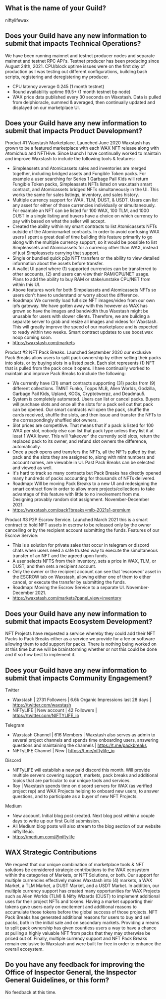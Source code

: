 ## What is the name of your Guild?

niftylifewax

## Does your Guild have any new information to submit that impacts Technical Operations?

We have been running mainnet and testnet producer nodes and separate mainnet and testnet RPC API's. Testnet producer has been producing since August 24th, 2021. CPU/block uptime issues were on the first day of production as I was testing out different configurations, building bash scripts, registering and deregistering my producer.

- CPU latency average 0.245 (1 month testnet)
- Round availability uptime 99.5+ (1 month testnet bp node)
- WAX price data published every 30 seconds on Waxstash. Data is pulled from delphioracle, summed & averaged, then continually updated and displayed on our marketplace UI. 

## Does your Guild have any new information to submit that impacts Product Development?

Product #1 Waxstash Marketplace. Launched June 2020 Waxstash has grown to be a featured marketplace with each WAX NFT release along with Atomichub and NFTHive. Since launch I have continually worked to maintain and improve Waxstash to include the following tools & features:

- Simpleassets and Atomicassets sales and inventories are merged together, including bridged assets and Fungible Token packs. For example a user searching for Series 1 Garbage Pail Kids will return Fungible Token packs, Simpleassets NFTs listed on wax.stash smart contract, and Atomicassets bridged NFTs simultaneously in the UI. This works the same for sales listings, inventory, and sales history.
-  Multiple currency support for WAX, TLM, DUST, & USDT. Users can list any asset for either of those currencies individually or simultaneously. For example an NFT can be listed for 100 WAX, 100 TLM, and 1000 DUST in a single listing and buyers have a choice on which currency to pay with based on what the seller will accept.
-  Created the ability within my smart contracts to list Atomicassets NFTs outside of the Atomicmarket contracts. In order to avoid confusing WAX users I spent a great deal of time building this feature primarily to go along with the multiple currency support, so it would be possible to list Simpleassets and Atomicassets for a currency other than WAX, instead of just Simpleassets carrying that support.
-  Single or bundled quick p2p NFT transfers or the ability to view detailed information about the assets before transfer.
-  A wallet UI panel where (1) supported currencies can be transferred to other accounts, (2) and users can view their RAM/CPU/NET usage. Plans to add the ability to buy RAM or stake/unstake CPU/NET from within this UI.
-  Above features work for both Simpelassets and Atomicassets NFTs so users don't have to understand or worry about the difference.
-  Roadmap: We currently load full size NFT images/video from our own ipfs gateway. We have gotten away with this however as WAX has grown so have the images and bandwidth thus Waxstash might be unusable for users with slower clients. Therefore, we are building a separate server to grab and resize all images and videos for Waxstash. This will greatly improve the speed of our marketplace and is expected to ready within two weeks. Smart contract updates to use boost.wax noop coming soon.
-  https://waxstash.com/markets

Product #2 NFT Pack Breaks. Launched September 2020 our exclusive Pack Breaks allow users to split pack ownership by either selling their packs into slots, or by buying slots in a listed pack. Each slot represents (1) NFT that is pulled from the pack once it opens. I have continually worked to maintain and improve Pack Breaks to include the following:
- We currently have (31) smart contracts supporting (31) packs from (9) different collections. TMNT Funko, Topps MLB, Alien Worlds, Godzilla, Garbage Pail Kids, Upland, KOGs, Cryptotwerpz, and Deadmau5.
- System is completely automated. Users can list or cancel packs. Buyers will purchase slots and once all the slots for a pack sell out that pack can be opened. Our smart contracts will open the pack, shuffle the cards received, shuffle the slots, and then issue and transfer the NFTs to the correspondingly shuffled slot owners.
- Slot prices are competitive. That means that if a pack is listed for 100 WAX per slot, nobody else can list that pack type unless they list it at least 1 WAX lower. This will 'takeover' the currently sold slots, return the replaced pack to its owner, and refund slot owners the difference, automatically.
- Once a pack opens and transfers the NFTs, all the NFTs pulled by that pack and the slots they are assigned to, along with mint numbers and account names, are viewable in UI. Past Pack Breaks can be selected and viewed as well.
- It's hard to track so many contracts but Pack Breaks has directly opened many hundreds of packs accounting for thousands of NFTs delivered.
- Roadmap: Will be moving Pack Breaks to a new UI and redesigning the smart contract flow in order to allow more projects/collections to take advantage of this feature with little to no involvement from me. Designing provably random slot assignment. November-December 2021.
- https://waxstash.com/pack?breaks=mlb-2021s1-premium

Product #3 P2P Escrow Service. Launched March 2021 this is a smart contract to hold NFT assets in escrow to be released only by the owner cancelling or by the recipient account submitting the funds. Features of our Escrow Service:
- This is a solution for private sales that occur in telegram or discord chats when users need a safe trusted way to execute the simultaneous transfer of an NFT and the agreed upon funds.
- A user selects NFTS from their inventory, sets a price in WAX, TLM, or DUST, and then sets a recipient account.
- Only the owner or the recipient account can see that 'escrowed' asset in the ESCROW tab on Waxstash, allowing either one of them to either cancel, or execute the transfer by submitting the funds.
- Roadmap: Moving the Escrow Service to a separate UI. November-December 2021.
- https://waxstash.com/markets?panel_view=inventory

## Does your Guild have any new information to submit that impacts Ecosystem Development?

NFT Projects have requested a service whereby they could add their NFT Packs to Pack Breaks either as a service we provide for a fee or software allowing them to add support for packs. There is nothing being worked on at this time but we will be brainstorming whether or not this could be done and if so how best to implement it.

## Does your Guild have any new information to submit that impacts Community Engagement?

Twitter
- Waxstash | 2731 Followers | 6.6k Organic Impressions last 28 days | https://twitter.com/waxstash
- NiFTyLIFE | New account | 42 Followers | https://twitter.com/NIFTYLIFE_io


Telegram
- Waxstash Channel | 616 Members | Waxstash also serves as admin to several project channels and spends time onboarding users, answering questions and maintaining the channels | https://t.me/packbreaks
- NiFTyLIFE Channel | New | https://t.me/niftylife_io

Discord
- NiFTyLIFE will establish a new paid discord this month. Will provide multiple servers covering support, markets, pack breaks and additional topics that are particular to our unique tools and services.
- Roy | Waxstash spends time on discord servers for WAX (as verified project rep) and WAX Projects helping to onboard new users, to answer questions, and to participate as a buyer of new NFT Projects.

Medium
- New account. Initial blog post created. Next blog post within a couple days to write up our first Guild submission.
- All Medium blog posts will also stream to the blog section of our website niftylife.io.
- https://medium.com/@niftylife

## WAX Strategic Contributions

We request that our unique combination of marketplace tools & NFT solutions be considered strategic contributions to the WAX ecosystem within the categories of Markets, or NFT Solutions, or both.
Our support for multiple currencies effectively makes Waxstash into (4) markets, a WAX Market, a TLM Market, a DUST Market, and a USDT Market.
In addition, our multiple currency support has created many opportunities for WAX Projects such as Alien Worlds (TLM) & Nifty Wizards (DUST) to implement additional uses for their project NFTs and tokens.
Having a market supporting their tokens gave users early on excitement and additional reasons to accumulate those tokens before the global success of those projects.
NFT Pack Breaks has generated additional reasons for users to buy and sell packs, both in the initial sale and on secondary markets. Providing a means to split pack ownership has given countless users a way to have a chance at pulling a highly valuable NFT from packs that they may otherwise be priced out of.
Finally, multiple currency support and NFT Pack Breaks remain exclusive to Waxstash and were built for free in order to enhance the overall ecosystem.

## Do you have any feedback for improving the Office of Inspector General, the Inspector General Guidelines, or this form?

No feedback at this time.
